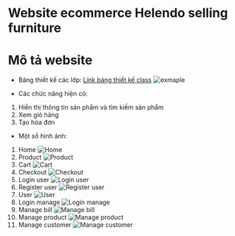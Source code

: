 # Website ecommerce Helendo selling furniture

# Mô tả website

-   Bảng thiết kế các lớp:
    [Link bảng thiết kế class](https://drive.google.com/file/d/11JSxrB7UKw69p-p2fQTfUwzM5ABYs5nx/view?usp=share_link)
    ![exmaple](img/class_diagram.png)

-   Các chức năng hiện có:

1. Hiển thị thông tin sản phẩm và tìm kiếm sản phẩm
2. Xem giỏ hàng
3. Tạo hóa đơn

-   Một số hình ảnh:

1. Home
   ![Home](img/web1.png)
2. Product
   ![Product](img/web2.png)
3. Cart
   ![Cart](img/web3.png)
4. Checkout
   ![Checkout](img/web4.png)
5. Login user
   ![Login user](img/web5.png)
6. Register user
   ![Register user](img/web6.png)
7. User
   ![User](img/web7.png)
8. Login manage
   ![Login manage](img/web8.png)
9. Manage bill
   ![Manage bill](img/web9.png)
10. Manage product
    ![Manage product](img/web10.png)
11. Manage customer
    ![Manage customer](img/web11.png)

